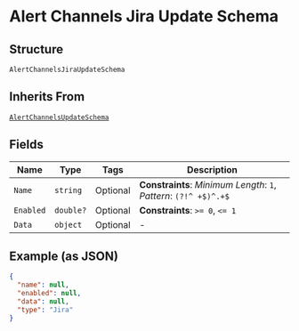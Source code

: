 
# Alert Channels Jira Update Schema

## Structure

`AlertChannelsJiraUpdateSchema`

## Inherits From

[`AlertChannelsUpdateSchema`](../../doc/models/alert-channels-update-schema.md)

## Fields

| Name | Type | Tags | Description |
|  --- | --- | --- | --- |
| `Name` | `string` | Optional | **Constraints**: *Minimum Length*: `1`, *Pattern*: `(?!^ +$)^.+$` |
| `Enabled` | `double?` | Optional | **Constraints**: `>= 0`, `<= 1` |
| `Data` | `object` | Optional | - |

## Example (as JSON)

```json
{
  "name": null,
  "enabled": null,
  "data": null,
  "type": "Jira"
}
```

